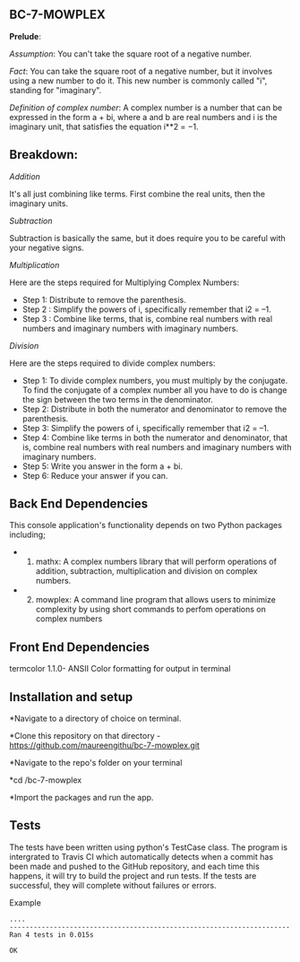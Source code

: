   **BC-7-MOWPLEX**
  -----------------

**Prelude**:

*Assumption*: 
You can't take the square root of a negative number.

*Fact*:
You can take the square root of a negative number, but it involves using a new number to do it. This new number is commonly called "i", standing for "imaginary".

*Definition of complex number*:
A complex number is a number that can be expressed in the form a + bi, where a and b are real numbers and i is the imaginary unit, that satisfies the equation i**2 = −1.

**Breakdown**:
  ----------

*Addition*

It's all just combining like terms. First combine the real units, then the imaginary units.

*Subtraction*

Subtraction is basically the same, but it does require you to be careful with your negative signs.

*Multiplication*

Here are the steps required for Multiplying Complex Numbers:

* Step 1:	Distribute to remove the parenthesis.
* Step 2 : Simplify the powers of i, specifically remember that i2 = –1.
* Step 3 : Combine like terms, that is, combine real numbers with real numbers and imaginary numbers with imaginary numbers.

*Division*

Here are the steps required to divide complex numbers:

* Step 1:	To divide complex numbers, you must multiply by the conjugate. To find the conjugate of a complex number all you have to do is    change the sign between the two terms in the denominator.
* Step 2:	Distribute in both the numerator and denominator to remove the parenthesis.
* Step 3:	Simplify the powers of i, specifically remember that i2 = –1.
* Step 4:	Combine like terms in both the numerator and denominator, that is, combine real numbers with real numbers and imaginary numbers with imaginary numbers.
* Step 5:	Write you answer in the form a + bi.
* Step 6:	Reduce your answer if you can.

**Back End Dependencies**
  ----------------------
This console application's functionality depends on two Python packages including;

* 1. mathx: A complex numbers library that will perform operations of addition, subtraction, multiplication and division on complex numbers.

* 2. mowplex: A command line program that allows users to  minimize complexity by using short commands to perfom operations on complex numbers

**Front End Dependencies**
  -----------------------

termcolor 1.1.0- ANSII Color formatting for output in terminal

**Installation and setup**
  -----------------------

*Navigate to a directory of choice on terminal.

*Clone this repository on that directory - https://github.com/maureengithu/bc-7-mowplex.git

*Navigate to the repo's folder on your terminal

*cd /bc-7-mowplex

*Import the packages and run the app.

**Tests**
  -----

The tests have been written using python's TestCase class.
The program is intergrated to Travis CI which automatically detects when a commit has been made and pushed to the GitHub repository, and each time this happens, it will try to build the project and run tests.
If the tests are successful, they will complete without failures or errors.

Example
```
....
----------------------------------------------------------------------
Ran 4 tests in 0.015s

OK
```